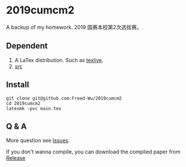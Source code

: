 2019cumcm2
==========

A backup of my homework. 2019 国赛本校第2次选拔赛。

Dependent
---------

1.  A LaTex distribution. Such as [texlive].
2. [src](https://github.com/Freed-Wu/2019cumcm2/releases/tag/0.0.1)

Install
-------

``` {.zsh}
git clone git@github.com:Freed-Wu/2019cumcm2
cd 2019cumcm2
latexmk -pvc main.tex
```

Q & A
-----

More question see [Issues].

If you don't wanna compile, you can download the complied paper from
[Release]

  [texlive]: https://github.com/TeX-Live/texlive-source
  [Issues]: https://github.com/Freed-Wu/2019cumcm2/issues
  [Release]: https://github.com/Freed-Wu/2019cumcm2/releases/

